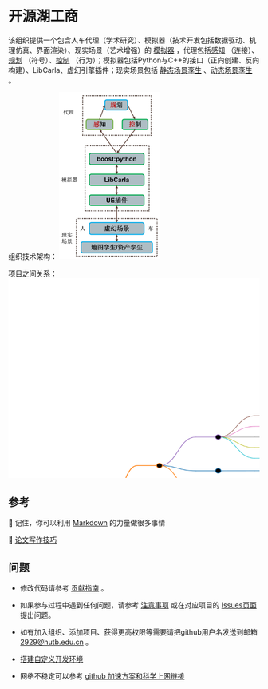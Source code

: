 # 开源湖工商

该组织提供一个包含人车代理（学术研究）、模拟器（技术开发包括数据驱动、机理仿真、界面渲染）、现实场景（艺术增强）的 [模拟器](https://openhutb.github.io) ，代理包括[感知](https://openhutb.github.io/doc/algorithms/perception/) （连接）、[规划](https://openhutb.github.io/doc/algorithms/planning/) （符号）、[控制](https://openhutb.github.io/doc/algorithms/control/) （行为）；模拟器包括Python与C++的接口（正向创建、反向构建）、LibCarla、虚幻引擎插件；现实场景包括 [静态场景孪生](https://openhutb.github.io/doc/adv_digital_twin/) 、[动态场景孪生](https://github.com/OpenHUTB/traffic_twin/) 。

组织技术架构：
<a href ="https://github.com/OpenHUTB/.github/blob/master/fig/repositories.md">
<img src="https://github.com/OpenHUTB/.github/blob/master/profile/repositories.png?raw=true" width="40%">
</a>

<!--所有项目关系的思维导图。-->
<!-- 使用markmap进行编辑并生成svg：https://markmap.js.org/repl -->
<!-- 在profile/markmap.md中保存图的数据 -->

项目之间关系：
<a href ="https://github.com/OpenHUTB/.github/blob/master/fig/repositories.md">
<img src="https://github.com/OpenHUTB/.github/blob/master/fig/repositories.svg?sanitize=true" width="550px" height="400px">
</a>

## 参考

🧙 记住，你可以利用 [Markdown](https://docs.github.com/github/writing-on-github/getting-started-with-writing-and-formatting-on-github/basic-writing-and-formatting-syntax) 的力量做很多事情 

🍿 [论文写作技巧](doc/paper_tips.md)




## 问题

- 修改代码请参考 [贡献指南](CONTRIBUTING.md) 。

- 如果参与过程中遇到任何问题，请参考 [注意事项](note.md) 或在对应项目的 [Issues页面](https://github.com/OpenHUTB/hutb/issues) 提出问题。

- 如有加入组织、添加项目、获得更高权限等需要请把github用户名发送到邮箱 [2929@hutb.edu.cn](2929@hutb.edu.cn) 。

- [搭建自定义开发环境](env_conf.md)

- 网络不稳定可以参考 [github 加速方案和科学上网链接](https://openhutb.github.io/doc/build_carla/#internet) 







